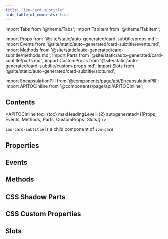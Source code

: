 ```yaml
---
title: "ion-card-subtitle"
hide_table_of_contents: true
---
```

import Tabs from '@theme/Tabs';
import TabItem from '@theme/TabItem';

import Props from '@site/static/auto-generated/card-subtitle/props.md';
import Events from '@site/static/auto-generated/card-subtitle/events.md';
import Methods from '@site/static/auto-generated/card-subtitle/methods.md';
import Parts from '@site/static/auto-generated/card-subtitle/parts.md';
import CustomProps from '@site/static/auto-generated/card-subtitle/custom-props.md';
import Slots from '@site/static/auto-generated/card-subtitle/slots.md';



import EncapsulationPill from '@components/page/api/EncapsulationPill';
import APITOCInline from '@components/page/api/APITOCInline';

<EncapsulationPill type="shadow" />

<h2 className="table-of-contents__title">Contents</h2>

<APITOCInline
  toc={toc}
  maxHeadingLevel={2}
  autogenerated={[Props, Events, Methods, Parts, CustomProps, Slots]}
/>



`ion-card-subtitle` is a child component of `ion-card`



## Properties
<Props />

## Events
<Events />

## Methods
<Methods />

## CSS Shadow Parts
<Parts />

## CSS Custom Properties
<CustomProps />

## Slots
<Slots />